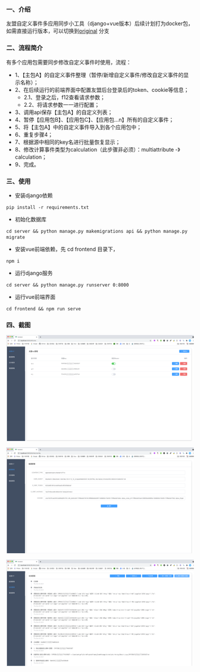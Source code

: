 ### 一、介绍
友盟自定义事件多应用同步小工具（django+vue版本）后续计划打为docker包，如需直接运行版本，可以切换到[original](https://gitee.com/samge007/UmengEventManage/tree/original) 分支


### 二、流程简介
有多个应用包需要同步修改自定义事件时使用，流程：

- 1、【主包A】的自定义事件整理（暂停/新增自定义事件/修改自定义事件的显示名称）；
- 2、在后续运行的前端界面中配置友盟后台登录后的token、cookie等信息；
  - 2.1、登录之后，f12查看请求参数；
  - 2.2、将请求参数一一进行配置；
- 3、调用api保存【主包A】的自定义列表；
- 4、暂停【应用包B】、【应用包C】、【应用包...n】所有的自定义事件；
- 5、将【主包A】中的自定义事件导入到各个应用包中；
- 6、重复步骤4；
- 7、根据源中相同的key名进行批量恢复显示；
- 8、修改计算事件类型为calculation（此步骤非必须）：multiattribute -》 calculation；
- 9、完成。

### 三、使用

- 安装django依赖
```
pip install -r requirements.txt
```
- 初始化数据库
```
cd server && python manage.py makemigrations api && python manage.py migrate
```
- 安装vue前端依赖，先 cd frontend 目录下，
```
npm i
```
- 运行django服务
```
cd server && python manage.py runserver 0:8000
```
- 运行vue前端界面
```
cd frontend && npm run serve
```

### 四、截图

![Image text](screenshots/img1.png)

![Image text](screenshots/img2.png)

![Image text](screenshots/img3.png)